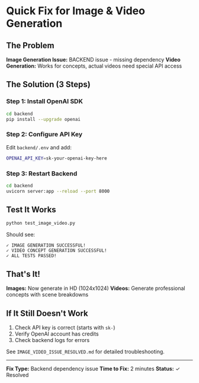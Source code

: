 # Quick Fix for Image & Video Generation

## The Problem

**Image Generation Issue:** BACKEND issue - missing dependency
**Video Generation:** Works for concepts, actual videos need special API access

## The Solution (3 Steps)

### Step 1: Install OpenAI SDK
```bash
cd backend
pip install --upgrade openai
```

### Step 2: Configure API Key
Edit `backend/.env` and add:
```bash
OPENAI_API_KEY=sk-your-openai-key-here
```

### Step 3: Restart Backend
```bash
cd backend
uvicorn server:app --reload --port 8000
```

## Test It Works

```bash
python test_image_video.py
```

Should see:
```
✓ IMAGE GENERATION SUCCESSFUL!
✓ VIDEO CONCEPT GENERATION SUCCESSFUL!
✓ ALL TESTS PASSED!
```

## That's It!

**Images:** Now generate in HD (1024x1024)
**Videos:** Generate professional concepts with scene breakdowns

## If It Still Doesn't Work

1. Check API key is correct (starts with `sk-`)
2. Verify OpenAI account has credits
3. Check backend logs for errors

See `IMAGE_VIDEO_ISSUE_RESOLVED.md` for detailed troubleshooting.

---

**Fix Type:** Backend dependency issue
**Time to Fix:** 2 minutes
**Status:** ✓ Resolved
